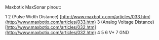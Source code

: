 Maxbotix MaxSonar pinout:

1 
2 (Pulse Width Distance) [http://www.maxbotix.com/articles/033.htm](http://www.maxbotix.com/articles/033.htm)
3 (Analog Voltage Distance) [http://www.maxbotix.com/articles/032.htm](http://www.maxbotix.com/articles/032.htm)
4
5
6 V+
7 GND
